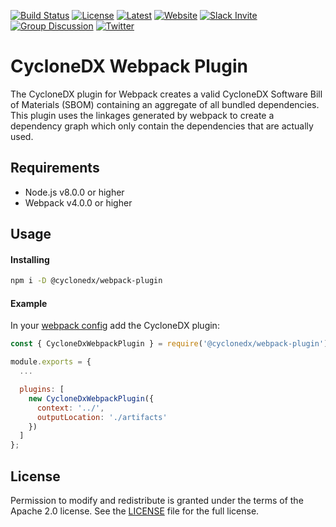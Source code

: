 [![Build Status](https://github.com/CycloneDX/cyclonedx-webpack-plugin/workflows/Node%20CI/badge.svg)](https://github.com/CycloneDX/cyclonedx-webpack-plugin/actions?workflow=Node+CI)
[![License](https://img.shields.io/badge/license-Apache%202.0-brightgreen.svg)][License]
[![Latest](
https://img.shields.io/npm/v/@cyclonedx/webpack-plugin)](https://www.npmjs.com/package/@cyclonedx/webpack-plugin)
[![Website](https://img.shields.io/badge/https://-cyclonedx.org-blue.svg)](https://cyclonedx.org/)
[![Slack Invite](https://img.shields.io/badge/Slack-Join-blue?logo=slack&labelColor=393939)](https://cyclonedx.org/slack/invite)
[![Group Discussion](https://img.shields.io/badge/discussion-groups.io-blue.svg)](https://groups.io/g/CycloneDX)
[![Twitter](https://img.shields.io/twitter/url/http/shields.io.svg?style=social&label=Follow)](https://twitter.com/CycloneDX_Spec)

CycloneDX Webpack Plugin
=========

The CycloneDX plugin for Webpack creates a valid CycloneDX Software Bill of Materials (SBOM) containing an aggregate of 
all bundled dependencies. This plugin uses the linkages generated by webpack to create a dependency graph which only 
contain the dependencies that are actually used. 

Requirements
-------------------
- Node.js v8.0.0 or higher
- Webpack v4.0.0 or higher

Usage
-------------------

#### Installing

```bash
npm i -D @cyclonedx/webpack-plugin
```


#### Example
In your [webpack config](https://webpack.js.org/configuration/) add the CycloneDX plugin:
```js
const { CycloneDxWebpackPlugin } = require('@cyclonedx/webpack-plugin');

module.exports = {
  ...

  plugins: [
    new CycloneDxWebpackPlugin({
      context: '../',
      outputLocation: './artifacts'
    })
  ]
};
```


License
-------------------

Permission to modify and redistribute is granted under the terms of the Apache 2.0 license. See the [LICENSE] file for the full license.

[License]: https://github.com/CycloneDX/cyclonedx-webpack-plugin/blob/master/LICENSE
